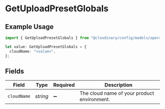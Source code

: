 # GetUploadPresetGlobals

## Example Usage

```typescript
import { GetUploadPresetGlobals } from "@cloudinary/config/models/operations";

let value: GetUploadPresetGlobals = {
  cloudName: "<value>",
};
```

## Fields

| Field                                       | Type                                        | Required                                    | Description                                 |
| ------------------------------------------- | ------------------------------------------- | ------------------------------------------- | ------------------------------------------- |
| `cloudName`                                 | *string*                                    | :heavy_minus_sign:                          | The cloud name of your product environment. |
